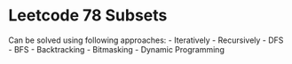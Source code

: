 # Leetcode 78 Subsets
Can be solved using following approaches:
	- Iteratively
	- Recursively
	- DFS
	- BFS
	- Backtracking
	- Bitmasking
	- Dynamic Programming